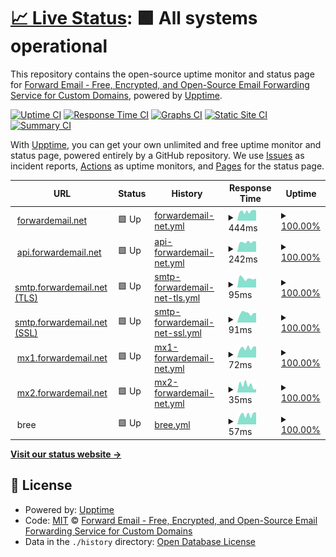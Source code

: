 # [📈 Live Status](https://status.forwardemail.net): <!--live status--> **🟩 All systems operational**

This repository contains the open-source uptime monitor and status page for [Forward Email - Free, Encrypted, and Open-Source Email Forwarding Service for Custom Domains](https://forwardemail.net), powered by [Upptime](https://github.com/upptime/upptime).

[![Uptime CI](https://github.com/forwardemail/status.forwardemail.net/workflows/Uptime%20CI/badge.svg)](https://github.com/forwardemail/status.forwardemail.net/actions?query=workflow%3A%22Uptime+CI%22)
[![Response Time CI](https://github.com/forwardemail/status.forwardemail.net/workflows/Response%20Time%20CI/badge.svg)](https://github.com/forwardemail/status.forwardemail.net/actions?query=workflow%3A%22Response+Time+CI%22)
[![Graphs CI](https://github.com/forwardemail/status.forwardemail.net/workflows/Graphs%20CI/badge.svg)](https://github.com/forwardemail/status.forwardemail.net/actions?query=workflow%3A%22Graphs+CI%22)
[![Static Site CI](https://github.com/forwardemail/status.forwardemail.net/workflows/Static%20Site%20CI/badge.svg)](https://github.com/forwardemail/status.forwardemail.net/actions?query=workflow%3A%22Static+Site+CI%22)
[![Summary CI](https://github.com/forwardemail/status.forwardemail.net/workflows/Summary%20CI/badge.svg)](https://github.com/forwardemail/status.forwardemail.net/actions?query=workflow%3A%22Summary+CI%22)

With [Upptime](https://upptime.js.org), you can get your own unlimited and free uptime monitor and status page, powered entirely by a GitHub repository. We use [Issues](https://github.com/forwardemail/status.forwardemail.net/issues) as incident reports, [Actions](https://github.com/forwardemail/status.forwardemail.net/actions) as uptime monitors, and [Pages](https://status.forwardemail.net) for the status page.

<!--start: status pages-->
<!-- This summary is generated by Upptime (https://github.com/upptime/upptime) -->
<!-- Do not edit this manually, your changes will be overwritten -->
<!-- prettier-ignore -->
| URL | Status | History | Response Time | Uptime |
| --- | ------ | ------- | ------------- | ------ |
| <img alt="" src="https://raw.githubusercontent.com/forwardemail/forwardemail.net/master/assets/img/favicon.ico" height="13"> [forwardemail.net](https://forwardemail.net) | 🟩 Up | [forwardemail-net.yml](https://github.com/forwardemail/status.forwardemail.net/commits/HEAD/history/forwardemail-net.yml) | <details><summary><img alt="Response time graph" src="./graphs/forwardemail-net/response-time-week.png" height="20"> 444ms</summary><br><a href="https://status.forwardemail.net/history/forwardemail-net"><img alt="Response time 323" src="https://img.shields.io/endpoint?url=https%3A%2F%2Fraw.githubusercontent.com%2Fforwardemail%2Fstatus.forwardemail.net%2FHEAD%2Fapi%2Fforwardemail-net%2Fresponse-time.json"></a><br><a href="https://status.forwardemail.net/history/forwardemail-net"><img alt="24-hour response time 483" src="https://img.shields.io/endpoint?url=https%3A%2F%2Fraw.githubusercontent.com%2Fforwardemail%2Fstatus.forwardemail.net%2FHEAD%2Fapi%2Fforwardemail-net%2Fresponse-time-day.json"></a><br><a href="https://status.forwardemail.net/history/forwardemail-net"><img alt="7-day response time 444" src="https://img.shields.io/endpoint?url=https%3A%2F%2Fraw.githubusercontent.com%2Fforwardemail%2Fstatus.forwardemail.net%2FHEAD%2Fapi%2Fforwardemail-net%2Fresponse-time-week.json"></a><br><a href="https://status.forwardemail.net/history/forwardemail-net"><img alt="30-day response time 521" src="https://img.shields.io/endpoint?url=https%3A%2F%2Fraw.githubusercontent.com%2Fforwardemail%2Fstatus.forwardemail.net%2FHEAD%2Fapi%2Fforwardemail-net%2Fresponse-time-month.json"></a><br><a href="https://status.forwardemail.net/history/forwardemail-net"><img alt="1-year response time 326" src="https://img.shields.io/endpoint?url=https%3A%2F%2Fraw.githubusercontent.com%2Fforwardemail%2Fstatus.forwardemail.net%2FHEAD%2Fapi%2Fforwardemail-net%2Fresponse-time-year.json"></a></details> | <details><summary><a href="https://status.forwardemail.net/history/forwardemail-net">100.00%</a></summary><a href="https://status.forwardemail.net/history/forwardemail-net"><img alt="All-time uptime 100.00%" src="https://img.shields.io/endpoint?url=https%3A%2F%2Fraw.githubusercontent.com%2Fforwardemail%2Fstatus.forwardemail.net%2FHEAD%2Fapi%2Fforwardemail-net%2Fuptime.json"></a><br><a href="https://status.forwardemail.net/history/forwardemail-net"><img alt="24-hour uptime 100.00%" src="https://img.shields.io/endpoint?url=https%3A%2F%2Fraw.githubusercontent.com%2Fforwardemail%2Fstatus.forwardemail.net%2FHEAD%2Fapi%2Fforwardemail-net%2Fuptime-day.json"></a><br><a href="https://status.forwardemail.net/history/forwardemail-net"><img alt="7-day uptime 100.00%" src="https://img.shields.io/endpoint?url=https%3A%2F%2Fraw.githubusercontent.com%2Fforwardemail%2Fstatus.forwardemail.net%2FHEAD%2Fapi%2Fforwardemail-net%2Fuptime-week.json"></a><br><a href="https://status.forwardemail.net/history/forwardemail-net"><img alt="30-day uptime 100.00%" src="https://img.shields.io/endpoint?url=https%3A%2F%2Fraw.githubusercontent.com%2Fforwardemail%2Fstatus.forwardemail.net%2FHEAD%2Fapi%2Fforwardemail-net%2Fuptime-month.json"></a><br><a href="https://status.forwardemail.net/history/forwardemail-net"><img alt="1-year uptime 100.00%" src="https://img.shields.io/endpoint?url=https%3A%2F%2Fraw.githubusercontent.com%2Fforwardemail%2Fstatus.forwardemail.net%2FHEAD%2Fapi%2Fforwardemail-net%2Fuptime-year.json"></a></details>
| <img alt="" src="https://raw.githubusercontent.com/forwardemail/forwardemail.net/master/assets/img/favicon.ico" height="13"> [api.forwardemail.net](https://api.forwardemail.net) | 🟩 Up | [api-forwardemail-net.yml](https://github.com/forwardemail/status.forwardemail.net/commits/HEAD/history/api-forwardemail-net.yml) | <details><summary><img alt="Response time graph" src="./graphs/api-forwardemail-net/response-time-week.png" height="20"> 242ms</summary><br><a href="https://status.forwardemail.net/history/api-forwardemail-net"><img alt="Response time 296" src="https://img.shields.io/endpoint?url=https%3A%2F%2Fraw.githubusercontent.com%2Fforwardemail%2Fstatus.forwardemail.net%2FHEAD%2Fapi%2Fapi-forwardemail-net%2Fresponse-time.json"></a><br><a href="https://status.forwardemail.net/history/api-forwardemail-net"><img alt="24-hour response time 301" src="https://img.shields.io/endpoint?url=https%3A%2F%2Fraw.githubusercontent.com%2Fforwardemail%2Fstatus.forwardemail.net%2FHEAD%2Fapi%2Fapi-forwardemail-net%2Fresponse-time-day.json"></a><br><a href="https://status.forwardemail.net/history/api-forwardemail-net"><img alt="7-day response time 242" src="https://img.shields.io/endpoint?url=https%3A%2F%2Fraw.githubusercontent.com%2Fforwardemail%2Fstatus.forwardemail.net%2FHEAD%2Fapi%2Fapi-forwardemail-net%2Fresponse-time-week.json"></a><br><a href="https://status.forwardemail.net/history/api-forwardemail-net"><img alt="30-day response time 257" src="https://img.shields.io/endpoint?url=https%3A%2F%2Fraw.githubusercontent.com%2Fforwardemail%2Fstatus.forwardemail.net%2FHEAD%2Fapi%2Fapi-forwardemail-net%2Fresponse-time-month.json"></a><br><a href="https://status.forwardemail.net/history/api-forwardemail-net"><img alt="1-year response time 308" src="https://img.shields.io/endpoint?url=https%3A%2F%2Fraw.githubusercontent.com%2Fforwardemail%2Fstatus.forwardemail.net%2FHEAD%2Fapi%2Fapi-forwardemail-net%2Fresponse-time-year.json"></a></details> | <details><summary><a href="https://status.forwardemail.net/history/api-forwardemail-net">100.00%</a></summary><a href="https://status.forwardemail.net/history/api-forwardemail-net"><img alt="All-time uptime 100.00%" src="https://img.shields.io/endpoint?url=https%3A%2F%2Fraw.githubusercontent.com%2Fforwardemail%2Fstatus.forwardemail.net%2FHEAD%2Fapi%2Fapi-forwardemail-net%2Fuptime.json"></a><br><a href="https://status.forwardemail.net/history/api-forwardemail-net"><img alt="24-hour uptime 100.00%" src="https://img.shields.io/endpoint?url=https%3A%2F%2Fraw.githubusercontent.com%2Fforwardemail%2Fstatus.forwardemail.net%2FHEAD%2Fapi%2Fapi-forwardemail-net%2Fuptime-day.json"></a><br><a href="https://status.forwardemail.net/history/api-forwardemail-net"><img alt="7-day uptime 100.00%" src="https://img.shields.io/endpoint?url=https%3A%2F%2Fraw.githubusercontent.com%2Fforwardemail%2Fstatus.forwardemail.net%2FHEAD%2Fapi%2Fapi-forwardemail-net%2Fuptime-week.json"></a><br><a href="https://status.forwardemail.net/history/api-forwardemail-net"><img alt="30-day uptime 100.00%" src="https://img.shields.io/endpoint?url=https%3A%2F%2Fraw.githubusercontent.com%2Fforwardemail%2Fstatus.forwardemail.net%2FHEAD%2Fapi%2Fapi-forwardemail-net%2Fuptime-month.json"></a><br><a href="https://status.forwardemail.net/history/api-forwardemail-net"><img alt="1-year uptime 100.00%" src="https://img.shields.io/endpoint?url=https%3A%2F%2Fraw.githubusercontent.com%2Fforwardemail%2Fstatus.forwardemail.net%2FHEAD%2Fapi%2Fapi-forwardemail-net%2Fuptime-year.json"></a></details>
| <img alt="" src="https://raw.githubusercontent.com/forwardemail/forwardemail.net/master/assets/img/favicon.ico" height="13"> [smtp.forwardemail.net (TLS)](smtp.forwardemail.net) | 🟩 Up | [smtp-forwardemail-net-tls.yml](https://github.com/forwardemail/status.forwardemail.net/commits/HEAD/history/smtp-forwardemail-net-tls.yml) | <details><summary><img alt="Response time graph" src="./graphs/smtp-forwardemail-net-tls/response-time-week.png" height="20"> 95ms</summary><br><a href="https://status.forwardemail.net/history/smtp-forwardemail-net-tls"><img alt="Response time 97" src="https://img.shields.io/endpoint?url=https%3A%2F%2Fraw.githubusercontent.com%2Fforwardemail%2Fstatus.forwardemail.net%2FHEAD%2Fapi%2Fsmtp-forwardemail-net-tls%2Fresponse-time.json"></a><br><a href="https://status.forwardemail.net/history/smtp-forwardemail-net-tls"><img alt="24-hour response time 96" src="https://img.shields.io/endpoint?url=https%3A%2F%2Fraw.githubusercontent.com%2Fforwardemail%2Fstatus.forwardemail.net%2FHEAD%2Fapi%2Fsmtp-forwardemail-net-tls%2Fresponse-time-day.json"></a><br><a href="https://status.forwardemail.net/history/smtp-forwardemail-net-tls"><img alt="7-day response time 95" src="https://img.shields.io/endpoint?url=https%3A%2F%2Fraw.githubusercontent.com%2Fforwardemail%2Fstatus.forwardemail.net%2FHEAD%2Fapi%2Fsmtp-forwardemail-net-tls%2Fresponse-time-week.json"></a><br><a href="https://status.forwardemail.net/history/smtp-forwardemail-net-tls"><img alt="30-day response time 101" src="https://img.shields.io/endpoint?url=https%3A%2F%2Fraw.githubusercontent.com%2Fforwardemail%2Fstatus.forwardemail.net%2FHEAD%2Fapi%2Fsmtp-forwardemail-net-tls%2Fresponse-time-month.json"></a><br><a href="https://status.forwardemail.net/history/smtp-forwardemail-net-tls"><img alt="1-year response time 97" src="https://img.shields.io/endpoint?url=https%3A%2F%2Fraw.githubusercontent.com%2Fforwardemail%2Fstatus.forwardemail.net%2FHEAD%2Fapi%2Fsmtp-forwardemail-net-tls%2Fresponse-time-year.json"></a></details> | <details><summary><a href="https://status.forwardemail.net/history/smtp-forwardemail-net-tls">100.00%</a></summary><a href="https://status.forwardemail.net/history/smtp-forwardemail-net-tls"><img alt="All-time uptime 100.00%" src="https://img.shields.io/endpoint?url=https%3A%2F%2Fraw.githubusercontent.com%2Fforwardemail%2Fstatus.forwardemail.net%2FHEAD%2Fapi%2Fsmtp-forwardemail-net-tls%2Fuptime.json"></a><br><a href="https://status.forwardemail.net/history/smtp-forwardemail-net-tls"><img alt="24-hour uptime 100.00%" src="https://img.shields.io/endpoint?url=https%3A%2F%2Fraw.githubusercontent.com%2Fforwardemail%2Fstatus.forwardemail.net%2FHEAD%2Fapi%2Fsmtp-forwardemail-net-tls%2Fuptime-day.json"></a><br><a href="https://status.forwardemail.net/history/smtp-forwardemail-net-tls"><img alt="7-day uptime 100.00%" src="https://img.shields.io/endpoint?url=https%3A%2F%2Fraw.githubusercontent.com%2Fforwardemail%2Fstatus.forwardemail.net%2FHEAD%2Fapi%2Fsmtp-forwardemail-net-tls%2Fuptime-week.json"></a><br><a href="https://status.forwardemail.net/history/smtp-forwardemail-net-tls"><img alt="30-day uptime 100.00%" src="https://img.shields.io/endpoint?url=https%3A%2F%2Fraw.githubusercontent.com%2Fforwardemail%2Fstatus.forwardemail.net%2FHEAD%2Fapi%2Fsmtp-forwardemail-net-tls%2Fuptime-month.json"></a><br><a href="https://status.forwardemail.net/history/smtp-forwardemail-net-tls"><img alt="1-year uptime 100.00%" src="https://img.shields.io/endpoint?url=https%3A%2F%2Fraw.githubusercontent.com%2Fforwardemail%2Fstatus.forwardemail.net%2FHEAD%2Fapi%2Fsmtp-forwardemail-net-tls%2Fuptime-year.json"></a></details>
| <img alt="" src="https://raw.githubusercontent.com/forwardemail/forwardemail.net/master/assets/img/favicon.ico" height="13"> [smtp.forwardemail.net (SSL)](smtp.forwardemail.net) | 🟩 Up | [smtp-forwardemail-net-ssl.yml](https://github.com/forwardemail/status.forwardemail.net/commits/HEAD/history/smtp-forwardemail-net-ssl.yml) | <details><summary><img alt="Response time graph" src="./graphs/smtp-forwardemail-net-ssl/response-time-week.png" height="20"> 91ms</summary><br><a href="https://status.forwardemail.net/history/smtp-forwardemail-net-ssl"><img alt="Response time 91" src="https://img.shields.io/endpoint?url=https%3A%2F%2Fraw.githubusercontent.com%2Fforwardemail%2Fstatus.forwardemail.net%2FHEAD%2Fapi%2Fsmtp-forwardemail-net-ssl%2Fresponse-time.json"></a><br><a href="https://status.forwardemail.net/history/smtp-forwardemail-net-ssl"><img alt="24-hour response time 98" src="https://img.shields.io/endpoint?url=https%3A%2F%2Fraw.githubusercontent.com%2Fforwardemail%2Fstatus.forwardemail.net%2FHEAD%2Fapi%2Fsmtp-forwardemail-net-ssl%2Fresponse-time-day.json"></a><br><a href="https://status.forwardemail.net/history/smtp-forwardemail-net-ssl"><img alt="7-day response time 91" src="https://img.shields.io/endpoint?url=https%3A%2F%2Fraw.githubusercontent.com%2Fforwardemail%2Fstatus.forwardemail.net%2FHEAD%2Fapi%2Fsmtp-forwardemail-net-ssl%2Fresponse-time-week.json"></a><br><a href="https://status.forwardemail.net/history/smtp-forwardemail-net-ssl"><img alt="30-day response time 93" src="https://img.shields.io/endpoint?url=https%3A%2F%2Fraw.githubusercontent.com%2Fforwardemail%2Fstatus.forwardemail.net%2FHEAD%2Fapi%2Fsmtp-forwardemail-net-ssl%2Fresponse-time-month.json"></a><br><a href="https://status.forwardemail.net/history/smtp-forwardemail-net-ssl"><img alt="1-year response time 91" src="https://img.shields.io/endpoint?url=https%3A%2F%2Fraw.githubusercontent.com%2Fforwardemail%2Fstatus.forwardemail.net%2FHEAD%2Fapi%2Fsmtp-forwardemail-net-ssl%2Fresponse-time-year.json"></a></details> | <details><summary><a href="https://status.forwardemail.net/history/smtp-forwardemail-net-ssl">100.00%</a></summary><a href="https://status.forwardemail.net/history/smtp-forwardemail-net-ssl"><img alt="All-time uptime 100.00%" src="https://img.shields.io/endpoint?url=https%3A%2F%2Fraw.githubusercontent.com%2Fforwardemail%2Fstatus.forwardemail.net%2FHEAD%2Fapi%2Fsmtp-forwardemail-net-ssl%2Fuptime.json"></a><br><a href="https://status.forwardemail.net/history/smtp-forwardemail-net-ssl"><img alt="24-hour uptime 100.00%" src="https://img.shields.io/endpoint?url=https%3A%2F%2Fraw.githubusercontent.com%2Fforwardemail%2Fstatus.forwardemail.net%2FHEAD%2Fapi%2Fsmtp-forwardemail-net-ssl%2Fuptime-day.json"></a><br><a href="https://status.forwardemail.net/history/smtp-forwardemail-net-ssl"><img alt="7-day uptime 100.00%" src="https://img.shields.io/endpoint?url=https%3A%2F%2Fraw.githubusercontent.com%2Fforwardemail%2Fstatus.forwardemail.net%2FHEAD%2Fapi%2Fsmtp-forwardemail-net-ssl%2Fuptime-week.json"></a><br><a href="https://status.forwardemail.net/history/smtp-forwardemail-net-ssl"><img alt="30-day uptime 100.00%" src="https://img.shields.io/endpoint?url=https%3A%2F%2Fraw.githubusercontent.com%2Fforwardemail%2Fstatus.forwardemail.net%2FHEAD%2Fapi%2Fsmtp-forwardemail-net-ssl%2Fuptime-month.json"></a><br><a href="https://status.forwardemail.net/history/smtp-forwardemail-net-ssl"><img alt="1-year uptime 100.00%" src="https://img.shields.io/endpoint?url=https%3A%2F%2Fraw.githubusercontent.com%2Fforwardemail%2Fstatus.forwardemail.net%2FHEAD%2Fapi%2Fsmtp-forwardemail-net-ssl%2Fuptime-year.json"></a></details>
| <img alt="" src="https://raw.githubusercontent.com/forwardemail/forwardemail.net/master/assets/img/favicon.ico" height="13"> [mx1.forwardemail.net](mx1.forwardemail.net) | 🟩 Up | [mx1-forwardemail-net.yml](https://github.com/forwardemail/status.forwardemail.net/commits/HEAD/history/mx1-forwardemail-net.yml) | <details><summary><img alt="Response time graph" src="./graphs/mx1-forwardemail-net/response-time-week.png" height="20"> 72ms</summary><br><a href="https://status.forwardemail.net/history/mx1-forwardemail-net"><img alt="Response time 66" src="https://img.shields.io/endpoint?url=https%3A%2F%2Fraw.githubusercontent.com%2Fforwardemail%2Fstatus.forwardemail.net%2FHEAD%2Fapi%2Fmx1-forwardemail-net%2Fresponse-time.json"></a><br><a href="https://status.forwardemail.net/history/mx1-forwardemail-net"><img alt="24-hour response time 82" src="https://img.shields.io/endpoint?url=https%3A%2F%2Fraw.githubusercontent.com%2Fforwardemail%2Fstatus.forwardemail.net%2FHEAD%2Fapi%2Fmx1-forwardemail-net%2Fresponse-time-day.json"></a><br><a href="https://status.forwardemail.net/history/mx1-forwardemail-net"><img alt="7-day response time 72" src="https://img.shields.io/endpoint?url=https%3A%2F%2Fraw.githubusercontent.com%2Fforwardemail%2Fstatus.forwardemail.net%2FHEAD%2Fapi%2Fmx1-forwardemail-net%2Fresponse-time-week.json"></a><br><a href="https://status.forwardemail.net/history/mx1-forwardemail-net"><img alt="30-day response time 67" src="https://img.shields.io/endpoint?url=https%3A%2F%2Fraw.githubusercontent.com%2Fforwardemail%2Fstatus.forwardemail.net%2FHEAD%2Fapi%2Fmx1-forwardemail-net%2Fresponse-time-month.json"></a><br><a href="https://status.forwardemail.net/history/mx1-forwardemail-net"><img alt="1-year response time 69" src="https://img.shields.io/endpoint?url=https%3A%2F%2Fraw.githubusercontent.com%2Fforwardemail%2Fstatus.forwardemail.net%2FHEAD%2Fapi%2Fmx1-forwardemail-net%2Fresponse-time-year.json"></a></details> | <details><summary><a href="https://status.forwardemail.net/history/mx1-forwardemail-net">100.00%</a></summary><a href="https://status.forwardemail.net/history/mx1-forwardemail-net"><img alt="All-time uptime 100.00%" src="https://img.shields.io/endpoint?url=https%3A%2F%2Fraw.githubusercontent.com%2Fforwardemail%2Fstatus.forwardemail.net%2FHEAD%2Fapi%2Fmx1-forwardemail-net%2Fuptime.json"></a><br><a href="https://status.forwardemail.net/history/mx1-forwardemail-net"><img alt="24-hour uptime 100.00%" src="https://img.shields.io/endpoint?url=https%3A%2F%2Fraw.githubusercontent.com%2Fforwardemail%2Fstatus.forwardemail.net%2FHEAD%2Fapi%2Fmx1-forwardemail-net%2Fuptime-day.json"></a><br><a href="https://status.forwardemail.net/history/mx1-forwardemail-net"><img alt="7-day uptime 100.00%" src="https://img.shields.io/endpoint?url=https%3A%2F%2Fraw.githubusercontent.com%2Fforwardemail%2Fstatus.forwardemail.net%2FHEAD%2Fapi%2Fmx1-forwardemail-net%2Fuptime-week.json"></a><br><a href="https://status.forwardemail.net/history/mx1-forwardemail-net"><img alt="30-day uptime 100.00%" src="https://img.shields.io/endpoint?url=https%3A%2F%2Fraw.githubusercontent.com%2Fforwardemail%2Fstatus.forwardemail.net%2FHEAD%2Fapi%2Fmx1-forwardemail-net%2Fuptime-month.json"></a><br><a href="https://status.forwardemail.net/history/mx1-forwardemail-net"><img alt="1-year uptime 100.00%" src="https://img.shields.io/endpoint?url=https%3A%2F%2Fraw.githubusercontent.com%2Fforwardemail%2Fstatus.forwardemail.net%2FHEAD%2Fapi%2Fmx1-forwardemail-net%2Fuptime-year.json"></a></details>
| <img alt="" src="https://raw.githubusercontent.com/forwardemail/forwardemail.net/master/assets/img/favicon.ico" height="13"> [mx2.forwardemail.net](mx2.forwardemail.net) | 🟩 Up | [mx2-forwardemail-net.yml](https://github.com/forwardemail/status.forwardemail.net/commits/HEAD/history/mx2-forwardemail-net.yml) | <details><summary><img alt="Response time graph" src="./graphs/mx2-forwardemail-net/response-time-week.png" height="20"> 35ms</summary><br><a href="https://status.forwardemail.net/history/mx2-forwardemail-net"><img alt="Response time 53" src="https://img.shields.io/endpoint?url=https%3A%2F%2Fraw.githubusercontent.com%2Fforwardemail%2Fstatus.forwardemail.net%2FHEAD%2Fapi%2Fmx2-forwardemail-net%2Fresponse-time.json"></a><br><a href="https://status.forwardemail.net/history/mx2-forwardemail-net"><img alt="24-hour response time 26" src="https://img.shields.io/endpoint?url=https%3A%2F%2Fraw.githubusercontent.com%2Fforwardemail%2Fstatus.forwardemail.net%2FHEAD%2Fapi%2Fmx2-forwardemail-net%2Fresponse-time-day.json"></a><br><a href="https://status.forwardemail.net/history/mx2-forwardemail-net"><img alt="7-day response time 35" src="https://img.shields.io/endpoint?url=https%3A%2F%2Fraw.githubusercontent.com%2Fforwardemail%2Fstatus.forwardemail.net%2FHEAD%2Fapi%2Fmx2-forwardemail-net%2Fresponse-time-week.json"></a><br><a href="https://status.forwardemail.net/history/mx2-forwardemail-net"><img alt="30-day response time 39" src="https://img.shields.io/endpoint?url=https%3A%2F%2Fraw.githubusercontent.com%2Fforwardemail%2Fstatus.forwardemail.net%2FHEAD%2Fapi%2Fmx2-forwardemail-net%2Fresponse-time-month.json"></a><br><a href="https://status.forwardemail.net/history/mx2-forwardemail-net"><img alt="1-year response time 53" src="https://img.shields.io/endpoint?url=https%3A%2F%2Fraw.githubusercontent.com%2Fforwardemail%2Fstatus.forwardemail.net%2FHEAD%2Fapi%2Fmx2-forwardemail-net%2Fresponse-time-year.json"></a></details> | <details><summary><a href="https://status.forwardemail.net/history/mx2-forwardemail-net">100.00%</a></summary><a href="https://status.forwardemail.net/history/mx2-forwardemail-net"><img alt="All-time uptime 100.00%" src="https://img.shields.io/endpoint?url=https%3A%2F%2Fraw.githubusercontent.com%2Fforwardemail%2Fstatus.forwardemail.net%2FHEAD%2Fapi%2Fmx2-forwardemail-net%2Fuptime.json"></a><br><a href="https://status.forwardemail.net/history/mx2-forwardemail-net"><img alt="24-hour uptime 100.00%" src="https://img.shields.io/endpoint?url=https%3A%2F%2Fraw.githubusercontent.com%2Fforwardemail%2Fstatus.forwardemail.net%2FHEAD%2Fapi%2Fmx2-forwardemail-net%2Fuptime-day.json"></a><br><a href="https://status.forwardemail.net/history/mx2-forwardemail-net"><img alt="7-day uptime 100.00%" src="https://img.shields.io/endpoint?url=https%3A%2F%2Fraw.githubusercontent.com%2Fforwardemail%2Fstatus.forwardemail.net%2FHEAD%2Fapi%2Fmx2-forwardemail-net%2Fuptime-week.json"></a><br><a href="https://status.forwardemail.net/history/mx2-forwardemail-net"><img alt="30-day uptime 100.00%" src="https://img.shields.io/endpoint?url=https%3A%2F%2Fraw.githubusercontent.com%2Fforwardemail%2Fstatus.forwardemail.net%2FHEAD%2Fapi%2Fmx2-forwardemail-net%2Fuptime-month.json"></a><br><a href="https://status.forwardemail.net/history/mx2-forwardemail-net"><img alt="1-year uptime 100.00%" src="https://img.shields.io/endpoint?url=https%3A%2F%2Fraw.githubusercontent.com%2Fforwardemail%2Fstatus.forwardemail.net%2FHEAD%2Fapi%2Fmx2-forwardemail-net%2Fuptime-year.json"></a></details>
| <img alt="" src="https://raw.githubusercontent.com/breejs/bree/master/favicon.ico" height="13"> bree | 🟩 Up | [bree.yml](https://github.com/forwardemail/status.forwardemail.net/commits/HEAD/history/bree.yml) | <details><summary><img alt="Response time graph" src="./graphs/bree/response-time-week.png" height="20"> 57ms</summary><br><a href="https://status.forwardemail.net/history/bree"><img alt="Response time 45" src="https://img.shields.io/endpoint?url=https%3A%2F%2Fraw.githubusercontent.com%2Fforwardemail%2Fstatus.forwardemail.net%2FHEAD%2Fapi%2Fbree%2Fresponse-time.json"></a><br><a href="https://status.forwardemail.net/history/bree"><img alt="24-hour response time 65" src="https://img.shields.io/endpoint?url=https%3A%2F%2Fraw.githubusercontent.com%2Fforwardemail%2Fstatus.forwardemail.net%2FHEAD%2Fapi%2Fbree%2Fresponse-time-day.json"></a><br><a href="https://status.forwardemail.net/history/bree"><img alt="7-day response time 57" src="https://img.shields.io/endpoint?url=https%3A%2F%2Fraw.githubusercontent.com%2Fforwardemail%2Fstatus.forwardemail.net%2FHEAD%2Fapi%2Fbree%2Fresponse-time-week.json"></a><br><a href="https://status.forwardemail.net/history/bree"><img alt="30-day response time 73" src="https://img.shields.io/endpoint?url=https%3A%2F%2Fraw.githubusercontent.com%2Fforwardemail%2Fstatus.forwardemail.net%2FHEAD%2Fapi%2Fbree%2Fresponse-time-month.json"></a><br><a href="https://status.forwardemail.net/history/bree"><img alt="1-year response time 44" src="https://img.shields.io/endpoint?url=https%3A%2F%2Fraw.githubusercontent.com%2Fforwardemail%2Fstatus.forwardemail.net%2FHEAD%2Fapi%2Fbree%2Fresponse-time-year.json"></a></details> | <details><summary><a href="https://status.forwardemail.net/history/bree">100.00%</a></summary><a href="https://status.forwardemail.net/history/bree"><img alt="All-time uptime 100.00%" src="https://img.shields.io/endpoint?url=https%3A%2F%2Fraw.githubusercontent.com%2Fforwardemail%2Fstatus.forwardemail.net%2FHEAD%2Fapi%2Fbree%2Fuptime.json"></a><br><a href="https://status.forwardemail.net/history/bree"><img alt="24-hour uptime 100.00%" src="https://img.shields.io/endpoint?url=https%3A%2F%2Fraw.githubusercontent.com%2Fforwardemail%2Fstatus.forwardemail.net%2FHEAD%2Fapi%2Fbree%2Fuptime-day.json"></a><br><a href="https://status.forwardemail.net/history/bree"><img alt="7-day uptime 100.00%" src="https://img.shields.io/endpoint?url=https%3A%2F%2Fraw.githubusercontent.com%2Fforwardemail%2Fstatus.forwardemail.net%2FHEAD%2Fapi%2Fbree%2Fuptime-week.json"></a><br><a href="https://status.forwardemail.net/history/bree"><img alt="30-day uptime 100.00%" src="https://img.shields.io/endpoint?url=https%3A%2F%2Fraw.githubusercontent.com%2Fforwardemail%2Fstatus.forwardemail.net%2FHEAD%2Fapi%2Fbree%2Fuptime-month.json"></a><br><a href="https://status.forwardemail.net/history/bree"><img alt="1-year uptime 100.00%" src="https://img.shields.io/endpoint?url=https%3A%2F%2Fraw.githubusercontent.com%2Fforwardemail%2Fstatus.forwardemail.net%2FHEAD%2Fapi%2Fbree%2Fuptime-year.json"></a></details>

<!--end: status pages-->

[**Visit our status website →**](https://status.forwardemail.net)

## 📄 License

- Powered by: [Upptime](https://github.com/upptime/upptime)
- Code: [MIT](./LICENSE) © [Forward Email - Free, Encrypted, and Open-Source Email Forwarding Service for Custom Domains](https://forwardemail.net)
- Data in the `./history` directory: [Open Database License](https://opendatacommons.org/licenses/odbl/1-0/)
